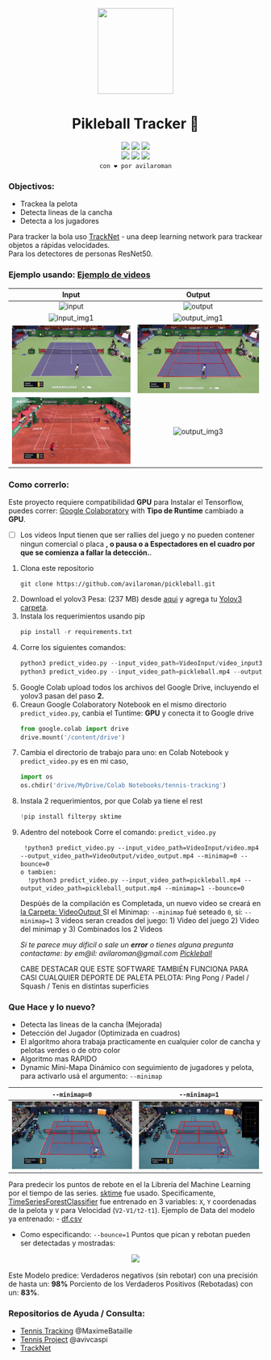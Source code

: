<p align='center'>
  <a href="https://www.artlabs.tech"><img src='https://tucumanpickleballclub.com.ar/wp-content/uploads/2023/03/Mesa-de-trabajo-264.png' width="150" height="170"></a>
</p>

<h1 align='center'>Pikleball Tracker 🎾</h1>
<p align='center'>
  <img src="https://img.shields.io/github/forks/ArtLabss/tennis-tracking.svg">
  <img src="https://img.shields.io/github/stars/ArtLabss/tennis-tracking.svg">
  <img src="https://img.shields.io/github/watchers/ArtLabss/tennis-tracking.svg">
  
  <br>
  
  <img src="https://img.shields.io/github/last-commit/ArtLabss/tennis-tracking.svg">
  <img src="https://img.shields.io/badge/license-Unlicense-blue.svg">
  <img src="https://hits.sh/github.com/ArtLabss/tennis-tracking.svg"/>
  <br>
  <code>con ❤️ por avilaroman</code>
  
</p>

<!-- 
![Forks](https://img.shields.io/github/forks/ArtLabss/tennis-tracking.svg)
![Stars](https://img.shields.io/github/stars/ArtLabss/tennis-tracking.svg)
![Watchers](https://img.shields.io/github/watchers/ArtLabss/tennis-tracking.svg)
![Last Commit](https://img.shields.io/github/last-commit/ArtLabss/tennis-tracking.svg)  
-->

<h3>Objectivos:</h3>
<ul>
  <li>Trackea la pelota </li>
  <li>Detecta lineas de la cancha </li>
  <li>Detecta a los jugadores</li>
</ul>

<p>Para tracker la bola uso <a href='https://nol.cs.nctu.edu.tw:234/open-source/TrackNet'>TrackNet</a> - una deep learning network para trackear objetos a rápidas velocidades. <br >Para los detectores de personas ResNet50.
<h3>Ejemplo usando: <a href="https://github.com/avilaroman/pickleball/tree/main/VideoInput">Ejemplo de videos</a>

</h3>


Input            |  Output
:-------------------------:|:-------------------------:
![input](https://raw.githubusercontent.com/avilaroman/pickleball/refs/heads/main/VideoOutput/pickleball-GIF1.gif)  |  ![output](https://raw.githubusercontent.com/avilaroman/pickleball/refs/heads/main/VideoOutput/pickleball-GIF1.gif)
![input_img1](https://github.com/ArtLabss/tennis-tracking/blob/00cfe10b18db1e6a68800921dfbda010f90a74bb/VideoOutput/ezgif.com-gif-maker(3).gif)  |  ![output_img1](https://github.com/ArtLabss/tennis-tracking/blob/0f684fdeef96a715984dc74b62b961f68ff95edc/VideoOutput/ezgif.com-gif-maker.gif)
![input_img2](https://github.com/ArtLabss/tennis-tracking/blob/579fb3344935bbf4c5d08e27c99ffc6b56bed896/VideoOutput/ezgif.com-gif-maker(1).gif)  |  ![output_img2](https://github.com/ArtLabss/tennis-tracking/blob/579fb3344935bbf4c5d08e27c99ffc6b56bed896/VideoOutput/ezgif.com-gif-maker(2).gif)
![input_img3](https://github.com/ArtLabss/tennis-tracking/blob/06179bdd29d4424f5e19e5600802f853aaa86f22/VideoOutput/monteCarlo_input.gif)  |  ![output_img3](https://github.com/ArtLabss/tennis-tracking/blob/06179bdd29d4424f5e19e5600802f853aaa86f22/VideoOutput/monteCarlo_output.gif)

<h3>Como correrlo:</h3>

<p>Este proyecto requiere compatibilidad <b>GPU</b> para Instalar el Tensorflow, puedes correr: <a href='https://www.google.com/url?sa=t&rct=j&q=&esrc=s&source=web&cd=&cad=rja&uact=8&ved=2ahUKEwissLL5-MvxAhXwlYsKHbkBDEUQFnoECAMQAw&url=https%3A%2F%2Fcolab.research.google.com%2Fnotebooks%2F&usg=AOvVaw0eDNVclINNdlOuD-YTYiiB'>Google Colaboratory</a> with <b>Tipo de Runtime</b> cambiado a <b>GPU</b>.</p>

- [ ] Los videos Input tienen que ser rallies del juego y no pueden contener ningun comercial o placa <strong>, o pausa o a Espectadores en el cuadro por que se comienza a fallar la detección.</strong>.
  
<ol>
  <li>
    Clona este repositorio
  </li>
  
  ```git
  git clone https://github.com/avilaroman/pickleball.git
  ```
  
   <li>
     Download el yolov3 Pesa: (237 MB) desde <a href="https://pjreddie.com/media/files/yolov3.weights">aqui</a> y agrega tu <a href="/Yolov3">Yolov3 carpeta</a>.
  </li>
  
  <li>
    Instala los requerimientos usando pip
  </li>
  
  ```python
  pip install -r requirements.txt
  ```
  
   <li>
    Corre los siguientes comandos:
  </li>
  
  ```python
  python3 predict_video.py --input_video_path=VideoInput/video_input3.mp4 --output_video_path=VideoOutput/video_output.mp4 --minimap=0 --bounce=0
  python3 predict_video.py --input_video_path=pickleball.mp4 --output_video_path=pickleball_output.mp4 --minimap=1 --bounce=0 
  ```
  
  <li>Google Colab upload todos los archivos del Google Drive, incluyendo el yolov3 pasan del paso <strong>2.</strong></li>
  
   <li>
    Creaun Google Colaboratory Notebook en el mismo directorio <code>predict_video.py</code>, canbia el Tuntime: <strong>GPU</strong> y conecta it to Google drive
  </li>
  
  ```python
  from google.colab import drive
  drive.mount('/content/drive')
  ```
  
  <li>
    Cambia el directorio de trabajo para uno: en Colab Notebook y <code>predict_video.py</code> es en mi caso,
  </li>
  
  ```python
  import os 
  os.chdir('drive/MyDrive/Colab Notebooks/tennis-tracking')
  ```
  
  <li>
    Instala 2 requerimientos, por que Colab ya tiene el rest
  </li>
  
  ```python
  !pip install filterpy sktime
  ```
  
  <li>
    Adentro del notebook Corre el comando: <code>predict_video.py</code>
  </li>
  
  ```
   !python3 predict_video.py --input_video_path=VideoInput/video.mp4 --output_video_path=VideoOutput/video_output.mp4 --minimap=0 --bounce=0
o tambien:
    !python3 predict_video.py --input_video_path=pickleball.mp4 --output_video_path=pickleball_output.mp4 --minimap=1 --bounce=0
  ```
  
  <p>Despùés de la compilación es Completada, un nuevo video se creará en  <a href="/VideoOutput" target="_blank">la Carpeta: VideoOutput </a> SI el Minimap: <code>--minimap</code> fué seteado <code>0</code>, si: <code>--minimap=1</code> 3 videos seran creados del juego: 1) Video del juego 2) Video del minimap y 3) Combinados los 2 Videos</p>
  <p><i>Si te parece muy dificil o sale un <b>error</b> o tienes alguna pregunta contactame: by em@il:  avilaroman@gmail.com <a href='https://avilaroman.github.com'>Pickleball</a> </i></p>
  CABE DESTACAR QUE ESTE SOFTWARE TAMBIÉN FUNCIONA PARA CASI CUALQUIER DEPORTE DE PALETA PELOTA: Ping Pong / Padel / Squash / Tenis en distintas superficies 
</ol>


<h3>Que Hace y lo nuevo?</h3>
<ul>
  <li>Detecta las lineas de la cancha (Mejorada)</li>
  <li>Detección del Jugador (Optimizada en cuadros)</li>
  <li>El algoritmo ahora trabaja practicamente en cualquier color de cancha y pelotas verdes o de otro color</li>
  <li>Algoritmo mas RAPIDO</li>
  <li>Dynamic Mini-Mapa Dinámico con seguimiento de jugadores y pelota, para activarlo usá el argumento: <code>--minimap</code></li>
  </ul>
  
`--minimap=0`            |  `--minimap=1`
:-------------------------:|:-------------------------:
![input_img1](https://github.com/ArtLabss/tennis-tracking/blob/4b5ff2849b71af67023c4160c4f91481a6821bb3/VideoOutput/input6.gif)  |  ![output_img1](https://github.com/ArtLabss/tennis-tracking/blob/3124a8609b30deb557c1563c45febb1fd86c8956/VideoOutput/input3.gif)

<p>
  Para predecir los puntos de rebote en el la Librería del Machine Learning por el tiempo de las series. <a href="https://www.sktime.org/en/stable/index.html">sktime</a> fue usado. Specificamente, <a href="https://github.com/ArtLabss/tennis-tracking/blob/90652b4547311423ea49c4195dde9da9a81f1893/clf.pkl">TimeSeriesForestClassifier</a> fue entrenado en 3 variables:  <code>X</code>, <code>Y</code> coordenadas de la pelota y <code>V</code> para Velocidad (<code>V2-V1/t2-t1</code>). Ejemplo de Data del modelo ya entrenado: - <a href="https://github.com/avilaroan/pickleball/blob/main/bigDF.csv" >df.csv</a>
<p>
<ul>
  <li>Como especificando: <code>--bounce=1</code> Puntos que pican y rebotan pueden ser detectadas y mostradas: </li>
</ul>
<p align="center">
  <kbd>
  <img width=500 src="https://github.com/ArtLabss/tennis-tracking/blob/a6f395716dc5a076bfb2fc49f97db96a2004efed/VideoOutput/9bounces.gif">
  </kbd>
</p>


<p>
  Este Modelo predice: Verdaderos negativos (sin rebotar) con una precisión de hasta un: <strong>98%</strong> Porciento de los Verdaderos Positivos (Rebotadas) con un: <strong>83%</strong>.
</p>


 
<h3>Repositorios de Ayuda / Consulta:</h3>
<ul>
  <li><a href="https://github.com/MaximeBataille/tennis_tracking">Tennis Tracking</a> @MaximeBataille</li>
  <li><a href="https://github.com/avivcaspi/TennisProject">Tennis Project</a> @avivcaspi</li>
  <li><a href="https://nol.cs.nctu.edu.tw:234/open-source/TrackNet/tree/master/Code_Python3">TrackNet</a></li>
</ul>


